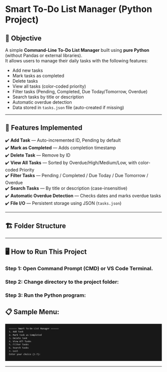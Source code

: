 # Smart To-Do List Manager (Python Project)

## 📌 Objective

A simple **Command-Line To-Do List Manager** built using **pure Python** (without Pandas or external libraries).  
It allows users to manage their daily tasks with the following features:

- Add new tasks
- Mark tasks as completed
- Delete tasks
- View all tasks (color-coded priority)
- Filter tasks (Pending, Completed, Due Today/Tomorrow, Overdue)
- Search tasks by title or description
- Automatic overdue detection
- Data stored in `tasks.json` file (auto-created if missing)

---

## 🚀 Features Implemented

✔️ **Add Task** — Auto-incremented ID, Pending by default  
✔️ **Mark as Completed** — Adds completion timestamp  
✔️ **Delete Task** — Remove by ID  
✔️ **View All Tasks** — Sorted by Overdue/High/Medium/Low, with color-coded Priority  
✔️ **Filter Tasks** — Pending / Completed / Due Today / Due Tomorrow / Overdue  
✔️ **Search Tasks** — By title or description (case-insensitive)  
✔️ **Automatic Overdue Detection** — Checks dates and marks overdue tasks  
✔️ **File I/O** — Persistent storage using JSON (`tasks.json`)

---

## 🏗️ Folder Structure

---

## 🖥️ How to Run This Project

### Step 1: Open **Command Prompt (CMD)** or **VS Code Terminal**.

### Step 2: Change directory to the project folder:

### Step 3: Run the Python program:

## 📋 Sample Menu:
![alt text](image.png)


---


